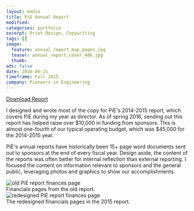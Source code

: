 ```yaml
---
layout: media
title: PiE Annual Report
modified:
categories: portfolio
excerpt: Print Design, Copywriting
tags: []
image:
  feature: annual_report_map_pages.jpg
  teaser: annual_report_cover_400.jpg
  thumb:
ads: false
date: 2016-06-21
timeframe: Fall 2015
company: Pioneers in Engineering
---
```

<a href="{{ site.url }}/assets/annual_report.pdf" class="btn">Download Report</a>

I designed and wrote most of the copy for PiE's 2014-2015 report, which covers 
PiE during my year as director. As of spring 2016, sending out this report has 
helped raise over $10,000 in funding from sponsors. This is almost one-fourth of 
our typical operating budget, which was $45,000 for the 2014-2015 year. 

PiE's annual reports have historically been 15+ page word documents sent out to
sponsors at the end of every fiscal year. Design aside, the content of the
reports was often better for internal reflection than external reporting.
I focused the content on information relevant to sponsors and the general
public, leveraging photos and graphics to show our accomplishments.

<img src="{{ site.url }}/images/pie_report_2014_samples.jpg" alt="old PiE report finances page" itemprop="image">
<figcaption>Financials pages from the old report.</figcaption>
<img src="{{ site.url }}/images/pie_report_donors_sample.jpg" alt = "redesigned PiE report  finances page" itemprop="image">
<figcaption>The redesigned financials pages in the 2015 report.</figcaption>
